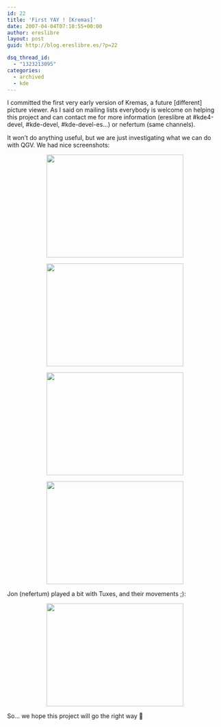 ```yaml
---
id: 22
title: 'First YAY ! [Kremas]'
date: 2007-04-04T07:10:55+00:00
author: ereslibre
layout: post
guid: http://blog.ereslibre.es/?p=22

dsq_thread_id:
  - "1323213095"
categories:
  - archived
  - kde
---
```

I committed the first very early version of Kremas, a future [different] picture viewer. As I said on mailing lists everybody is welcome on helping this project and can contact me for more information (ereslibre at #kde4-devel, #kde-devel, #kde-devel-es&#8230;) or nefertum (same channels).

It won&#8217;t do anything useful, but we are just investigating what we can do with QGV. We had nice screenshots:

<p align="center">
  <a target="_blank" href="http://media.ereslibre.es/2007/04/kremas1.png"><img border="0" width="320" src="http://media.ereslibre.es/2007/04/kremas1.png" height="240" style="width: 320px; height: 240px" /></a>
</p>

<p align="center">
  <a target="_blank" href="http://media.ereslibre.es/2007/04/kremas2.png"><img border="0" width="320" src="http://media.ereslibre.es/2007/04/kremas2.png" height="240" style="width: 320px; height: 240px" /></a>
</p>

<p align="center">
  <a target="_blank" href="http://media.ereslibre.es/2007/04/kremas3.png"><img border="0" width="320" src="http://media.ereslibre.es/2007/04/kremas3.png" height="240" style="width: 320px; height: 240px" /></a>
</p>

<p align="center">
  <a target="_blank" href="http://media.ereslibre.es/2007/04/kremas4.png"><img border="0" width="320" src="http://media.ereslibre.es/2007/04/kremas4.png" height="240" style="width: 320px; height: 240px" /></a>
</p>

Jon (nefertum) played a bit with Tuxes, and their movements ;):

<p align="center">
  <a target="_blank" href="http://media.ereslibre.es/2007/04/kremas5.png"><img border="0" width="320" src="http://media.ereslibre.es/2007/04/kremas5.png" height="240" style="width: 320px; height: 240px" /></a>
</p>

So&#8230; we hope this project will go the right way 🙂
